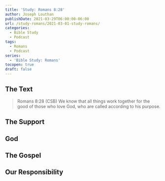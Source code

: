 ```yaml
---
title: 'Study: Romans 8:28'
author: Joseph Louthan
publishDate: 2021-03-29T06:00:00-06:00
url: /study-romans/2021-03-01-study-romans/
categories:
  - Bible Study
  - Podcast
tags:
  - Romans
  - Podcast
series:
  - 'Bible Study: Romans'
tocopen: true
draft: false
---
```

## The Text

> Romans 8:28 (CSB) We know that all things work together for the good of those who love God, who are called according to his purpose.


## The Support



## God



## The Gospel



## Our Responsibility



